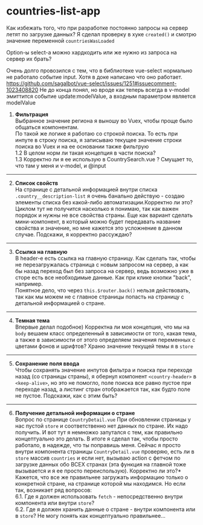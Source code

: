 # countries-list-app

Как избежать того, что при разработке постоянно запросы на сервер летят по загрузке данных?
Я сделал проверку в хуке `created()` и смотрю значение переменной `countriesWasLoaded`


Option-ы select-а можно хардкодить или же нужно из запроса на сервер их брать?


Очень долго провозился с тем, что в библиотеке vue-select нормально не работало событие input. Хотя в доке написано что оно работает.
https://github.com/sagalbot/vue-select/issues/1251#issuecomment-1023408820
Не до конца понял, но вроде как теперь всегда в v-model эмиттится событие update:modelValue, а входным параметром является modelValue



1. **Фильтрация**  
Выбранное значение региона я выношу во Vuex, чтобы проще было общаться компонентам.  
По такой же логике я работаю со строкой поиска. То есть при инпуте в строку поиска, я записываю текущее значение строки поиска во Vuex и на ее основании также фильтрую  
1.2 В целом норм ли такая концепция в части поиска?  
1.3 Корректно ли я ее использую в CountrySearch.vue ? Смущает то, что там у меня и v-model, и @input

----
2. **Список свойств**  
На странице с детальной информацией внутри списка `.country__description-list` я очень банально действую - создаю элементы списка без какой-либо автоматизации.Корректно ли это? 
Циклом тут не получится насколько я понимаю, так как важен порядок и нужны не все свойства страны.
Еще как вариант сделать мини-компонент, в который можно будет передавать название свойства и значение, но мне кажется это усложнение в данном случае.
Подскажи, я корректно рассуждаю?
------

3. **Ссылка на главную**  
В header-е есть ссылка на главную страницу.
Как сделать так, чтобы не перезагружалась страница с новым запросом на сервер, а как бы назад переход был без запроса на сервер, ведь возможно уже в сторе есть все необходимые данные. Как при клике кнопки "back", например.  
Понятное дело, что через `this.$router.back()` нельзя действовать, так как мы можем не с главное страницы попасть на страницу с детальной информацией о стране.

------
4. **Темная тема**   
Впервые делал подобное) Корректна ли моя концепция, что мы на `body` вешаем класс определенный в зависимости от того, какая тема, а также в зависимости от этого определяем значения переменных с цветами фонов и шрифтов?
Храню значение текущей темы я в `store`

----
5. **Сохранение поля ввода**  
Чтобы сохранять значение инпутов фильтра и поиска при переходе назад (со страницы страны), я обернул компонент `<country-header>` в `<keep-alive>`, но это не помогло, поле поиска все равно пустое при переходе назад, а листинг стран отображается так, как будто поле не пустое.  Подскажи, как с этим быть?

------
6. **Получение детальной информации о стране**  
Вопрос по странице `CountryDetail.vue`
При обновлении страницы у нас пустой `store` и соответственно нет данных по стране. Их надо получить.
И вот тут я немножко запутался с тем, как правильно концептуально это делать.
В итоге я сделал так, чтобы просто работало, в надежде, что ты поправишь меня.
Сейчас я просто внутри компонента страницы `CountryDetail.vue` проверяю, есть ли в `store` массив `countries` и если нет, вызываю action с фетчом по загрузке данных обо ВСЕХ странах (эта функция на главной тоже вызывается и я ее просто переиспользую).
Корректно ли это?*
Кажется, что все же правильнее загружать информацию только о конкретной стране, на странице которой мы находимся.
Но если так, возникает ряд вопросов:  
6.1. Где я должен использовать `fetch` - непосредственно внутри компонента или внутри `store`?  
6.2. Где я должен хранить данные о стране - внутри компонента или в `store`?
Не могу понять как концептуально правильнее...
